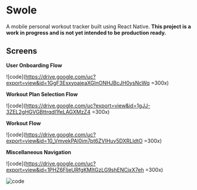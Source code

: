 Swole 
============
A mobile personal workout tracker built using React Native.
**This project is a work in progress and is not yet intended to be production ready.**

## Screens
**User Onboarding Flow**

![code](https://drive.google.com/uc?export=view&id=1GgF3EsxyoajeaXGlnONHJBcJH0ysNcWq =300x)

**Workout Plan Selection Flow**

![code](https://drive.google.com/uc?export=view&id=1gJJ-3ZEL2gHGVGBttrqdI1feLAGXMzZ4 =300x)

  **Workout Flow**

  ![code](https://drive.google.com/uc?export=view&id=10_VmvekPAl0im7pt6ZVIHuv5DXRLldtO =300x)

  **Miscellaneous Navigation** 

![code](https://drive.google.com/uc?export=view&id=1PHZ6FljeURfgKMItGzLG9shENCjxX7eh =300x)






  

![code](https://upload.wikimedia.org/wikipedia/commons/thumb/e/ee/Gadus_morhua_Cod-2b-Atlanterhavsparken-Norway.JPG/720px-Gadus_morhua_Cod-2b-Atlanterhavsparken-Norway.JPG)
